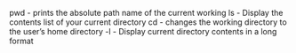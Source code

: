 pwd -  prints the absolute path name of the current working
ls - Display the contents list of your current directory
cd -  changes the working directory to the user’s home directory
-l - Display current directory contents in a long format
